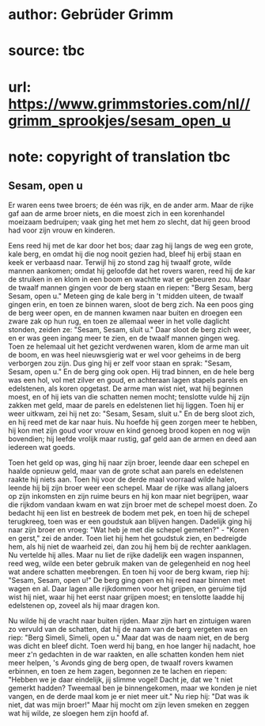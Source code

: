 # author: Gebrüder Grimm
# source: tbc
# url: https://www.grimmstories.com/nl//grimm_sprookjes/sesam_open_u
# note: copyright of translation tbc

## Sesam, open u 

Er waren eens twee broers; de één was rijk, en de ander arm. Maar de
rijke gaf aan de arme broer niets, en die moest zich in een korenhandel
moeizaam bedruipen; vaak ging het met hem zo slecht, dat hij geen brood
had voor zijn vrouw en kinderen.

Eens reed hij met de kar door het bos; daar zag hij langs de weg een
grote, kale berg, en omdat hij die nog nooit gezien had, bleef hij erbij
staan en keek er verbaasd naar. Terwijl hij zo stond zag hij twaalf
grote, wilde mannen aankomen; omdat hij geloofde dat het rovers waren,
reed hij de kar de struiken in en klom in een boom en wachtte wat er
gebeuren zou. Maar de twaalf mannen gingen voor de berg staan en riepen:
"Berg Sesam, berg Sesam, open u." Meteen ging de kale berg in 't
midden uiteen, de twaalf gingen erin, en toen ze binnen waren, sloot de
berg zich. Na een poos ging de berg weer open, en de mannen kwamen naar
buiten en droegen een zware zak op hun rug, en toen ze allemaal weer in
het volle daglicht stonden, zeiden ze: "Sesam, Sesam, sluit u." Daar
sloot de berg zich weer, en er was geen ingang meer te zien, en de
twaalf mannen gingen weg. Toen ze helemaal uit het gezicht verdwenen
waren, klom de arme man uit de boom, en was heel nieuwsgierig wat er wel
voor geheims in de berg verborgen zou zijn. Dus ging hij er zelf voor
staan en sprak: "Sesam, Sesam, open u." En de berg ging ook open. Hij
trad binnen, en de hele berg was een hol, vol met zilver en goud, en
achteraan lagen stapels parels en edelstenen, als koren opgetast. De
arme man wist niet, wat hij beginnen moest, en of hij iets van die
schatten nemen mocht; tenslotte vulde hij zijn zakken met geld, maar de
parels en edelstenen liet hij liggen. Toen hij er weer uitkwam, zei hij
net zo: "Sesam, Sesam, sluit u." En de berg sloot zich, en hij reed
met de kar naar huis. Nu hoefde hij geen zorgen meer te hebben, hij kon
met zijn goud voor vrouw en kind genoeg brood kopen en nog wijn
bovendien; hij leefde vrolijk maar rustig, gaf geld aan de armen en deed
aan iedereen wat goeds.

Toen het geld op was, ging hij naar zijn broer, leende daar een schepel
en haalde opnieuw geld, maar van de grote schat aan parels en edelstenen
raakte hij niets aan. Toen hij voor de derde maal voorraad wilde halen,
leende hij bij zijn broer weer een schepel. Maar de rijke was allang
jaloers op zijn inkomsten en zijn ruime beurs en hij kon maar niet
begrijpen, waar die rijkdom vandaan kwam en wat zijn broer met de
schepel moest doen. Zo bedacht hij een list en bestreek de bodem met
pek, en toen hij de schepel terugkreeg, toen was er een goudstuk aan
blijven hangen. Dadelijk ging hij naar zijn broer en vroeg: "Wat heb je
met die schepel gemeten?" - "Koren en gerst," zei de ander. Toen liet
hij hem het goudstuk zien, en bedreigde hem, als hij niet de waarheid
zei, dan zou hij hem bij de rechter aanklagen. Nu vertelde hij alles.
Maar nu liet de rijke dadelijk een wagen inspannen, reed weg, wilde een
beter gebruik maken van de gelegenheid en nog heel wat andere schatten
meebrengen. En toen hij voor de berg kwam, riep hij: "Sesam, Sesam,
open u!" De berg ging open en hij reed naar binnen met wagen en al.
Daar lagen alle rijkdommen voor het grijpen, en geruime tijd wist hij
niet, waar hij het eerst naar grijpen moest; en tenslotte laadde hij
edelstenen op, zoveel als hij maar dragen kon.

Nu wilde hij de vracht naar buiten rijden. Maar zijn hart en zintuigen
waren zo vervuld van de schatten, dat hij de naam van de berg vergeten
was en riep: "Berg Simeli, Simeli, open u." Maar dat was de naam niet,
en de berg was dicht en bleef dicht. Toen werd hij bang, en hoe langer
hij nadacht, hoe meer z'n gedachten in de war raakten, en alle schatten
konden hem niet meer helpen, 's Avonds ging de berg open, de twaalf
rovers kwamen erbinnen, en toen ze hem zagen, begonnen ze te lachen en
riepen: "Hebben we je daar eindelijk, jij slimme vogel! Dacht je, dat
we 't niet gemerkt hadden? Tweemaal ben je binnengekomen, maar we
konden je niet vangen, en de derde maal kom je er niet meer uit." Nu
riep hij: "Dat was ik niet, dat was mijn broer!" Maar hij mocht om
zijn leven smeken en zeggen wat hij wilde, ze sloegen hem zijn hoofd af.
